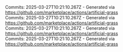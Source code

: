 Commits: 2025-03-27T10:21:10.267Z - Generated via https://github.com/marketplace/actions/artificial-grass
<br>
Commits: 2025-03-27T10:21:10.267Z - Generated via https://github.com/marketplace/actions/artificial-grass
<br>
Commits: 2025-03-27T10:21:10.267Z - Generated via https://github.com/marketplace/actions/artificial-grass
<br>
Commits: 2025-03-27T10:21:10.267Z - Generated via https://github.com/marketplace/actions/artificial-grass
<br>
